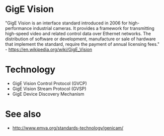 # GigE Vision

"GigE Vision is an interface standard introduced in 2006 for high-performance industrial cameras. It provides a framework for transmitting high-speed video and related control data over Ethernet networks. The distribution of software or development, manufacture or sale of hardware that implement the standard, require the payment of annual licensing fees." - <https://en.wikipedia.org/wiki/GigE_Vision>

# Technology

- GigE Vision Control Protocol (GVCP)
- GigE Vision Stream Protocol (GVSP)
- GigE Device Discovery Mechanism

# See also

- <http://www.emva.org/standards-technology/genicam/>
